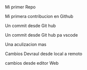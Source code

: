 
Mi primer Repo 

Mi primera contribucion en Github

Un commit desde Git hub

Un commit desde Git hub pa vscode

Una aculizacion mas 


Cambios Devraul  desde local a remoto 

cambios desde editor Web